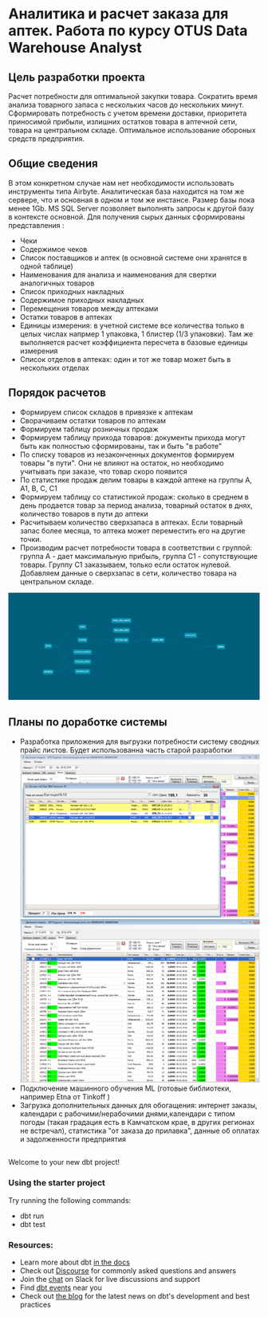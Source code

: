 # Аналитика и расчет заказа для аптек. Работа по курсу OTUS Data Warehouse Analyst 

## Цель разработки проекта
Расчет потребности для оптимальной закупки товара. Сократить время анализа товарного запаса с нескольких часов до нескольких минут. Сформировать  потребность с учетом времени доставки, приоритета приносимой прибыли, излишних остатков товара в аптечной сети, товара на центральном складе. Оптимальное использование обороных средств предприятия.

## Общие сведения

В этом конкретном случае нам нет необходимости использовать инструменты типа Airbyte. Аналитическая база находится на том же сервере, что и основная в одном и том же инстансе. Размер базы пока менее 1Gb.
MS SQL Server позволяет выполнять запросы к другой базу в контексте основной. Для получения сырых данных сформированы представления :

* Чеки
* Содержимое чеков
* Список поставщиков и аптек (в основной системе они хранятся в одной таблице)
* Наименования для анализа и наименования для свертки аналогичных товаров
* Список приходных накладных 
* Содержимое приходных накладных
* Перемещения товаров между аптеками
* Остатки товаров в аптеках
* Единицы измерения: в учетной системе все количества только в целых числах напрмер 1 упаковка, 1 блистер (1/3 упаковки). Там же выполняется расчет коэффициента пересчета в базовые единицы измерения 
* Список отделов в аптеках: один и тот же товар может быть в нескольких отделах

## Порядок расчетов

* Формируем список складов в привязке к аптекам
* Сворачиваем остатки товаров по аптекам 
* Формируем таблицу розничных продаж
* Формируем таблицу прихода товаров: документы прихода могут быть как полностью сформированы, так и быть "в работе"
* По списку товаров из незаконченных документов формируем товары "в пути". Они не влияют на остаток, но необходимо учитывать при заказе, что товар скоро появится
* По статистике продаж делим товары в каждой аптеке на группы А, А1, B, C, C1
* Формируем таблицу со статистикой продаж: сколько в среднем в день продается товар за период анализа, товарный остаток в днях, количество товаров в пути до аптеки 
* Расчитываем количество сверхзапаса в аптеках. Если товарный запас более месяца, то аптека может переместить его на другие точки.
* Производим расчет потребности товара в соответствии с группой: группа А - дает максимальную прибыль, группа С1 - сопутствующие товары. Группу С1 заказываем, только если остаток нулевой. Добавляем данные о сверхзапас в сети, количество товара на центральном складе.

![Lineage Graph](dbt-dag.png)

## Планы по доработке системы

* Разработка приложения для выгрузки потребности систему сводных прайс листов. Будет использованна часть старой разработки 
![Lineage Graph](zakaz1.png)
![Lineage Graph](zakaz2.png)
* Подключение машинного обучения ML (готовые библиотеки, например Etna от Tinkoff )
* Загрузка дополнительных данных для обогащения: интернет заказы, календари с рабочими/нерабочими днями,календари с типом погоды (такая градация есть в Камчатском крае, в других регионах не встречал), статистика "от заказа до прилавка", данные об оплатах и задолженности предприятия


## 
Welcome to your new dbt project!

### Using the starter project

Try running the following commands:
- dbt run
- dbt test


### Resources:
- Learn more about dbt [in the docs](https://docs.getdbt.com/docs/introduction)
- Check out [Discourse](https://discourse.getdbt.com/) for commonly asked questions and answers
- Join the [chat](http://slack.getdbt.com/) on Slack for live discussions and support
- Find [dbt events](https://events.getdbt.com) near you
- Check out [the blog](https://blog.getdbt.com/) for the latest news on dbt's development and best practices
